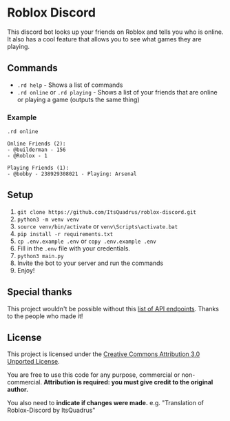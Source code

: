 # Roblox Discord

This discord bot looks up your friends on Roblox and tells you who is online. It also has a cool feature that allows you to see what games they are playing.

## Commands

- `.rd help` - Shows a list of commands
- `.rd online` or `.rd playing` - Shows a list of your friends that are online or playing a game (outputs the same thing)

### Example

`.rd online`

```
Online Friends (2):
- @builderman - 156
- @Roblox - 1

Playing Friends (1):
- @bobby - 238929308021 - Playing: Arsenal

```

## Setup

1. `git clone https://github.com/ItsQuadrus/roblox-discord.git`
2. `python3 -m venv venv`
3. `source venv/bin/activate` or `venv\Scripts\activate.bat`
4. `pip install -r requirements.txt`
5. `cp .env.example .env` or `copy .env.example .env`
6. Fill in the `.env` file with your credentials.
7. `python3 main.py`
8. Invite the bot to your server and run the commands
9. Enjoy!

## Special thanks

This project wouldn't be possible without this [list of API endpoints](https://roblox.fandom.com/wiki/List_of_web_APIs). Thanks to the people who made it!

## License

This project is licensed under the [Creative Commons Attribution 3.0 Unported License](https://creativecommons.org/licenses/by/3.0/).

You are free to use this code for any purpose, commercial or non-commercial. **Attribution is required: you must give credit to the original author.**

You also need to **indicate if changes were made.** e.g. "Translation of Roblox-Discord by ItsQuadrus"
